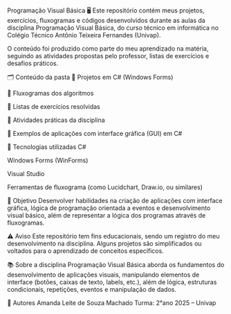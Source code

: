 Programação Visual Básica 🖥️
Este repositório contém meus projetos, exercícios, fluxogramas e códigos desenvolvidos durante as aulas da disciplina Programação Visual Básica, do curso técnico em informática no Colégio Técnico Antônio Teixeira Fernandes (Univap).

O conteúdo foi produzido como parte do meu aprendizado na matéria, seguindo as atividades propostas pelo professor, listas de exercícios e desafios práticos.

🗂️ Conteúdo da pasta
🔸 Projetos em C# (Windows Forms)

🔸 Fluxogramas dos algoritmos

🔸 Listas de exercícios resolvidas

🔸 Atividades práticas da disciplina

🔸 Exemplos de aplicações com interface gráfica (GUI) em C#

🚀 Tecnologias utilizadas
C#

Windows Forms (WinForms)

Visual Studio

Ferramentas de fluxograma (como Lucidchart, Draw.io, ou similares)

🎯 Objetivo
Desenvolver habilidades na criação de aplicações com interface gráfica, lógica de programação orientada a eventos e desenvolvimento visual básico, além de representar a lógica dos programas através de fluxogramas.

⚠️ Aviso
Este repositório tem fins educacionais, sendo um registro do meu desenvolvimento na disciplina. Alguns projetos são simplificados ou voltados para o aprendizado de conceitos específicos.

📚 Sobre a disciplina
Programação Visual Básica aborda os fundamentos do desenvolvimento de aplicações visuais, manipulando elementos de interface (botões, caixas de texto, labels, etc.), além de lógica, estruturas condicionais, repetições, eventos e manipulação de dados.

👥 Autores
Amanda Leite de Souza Machado
Turma: 2°ano 2025 – Univap
